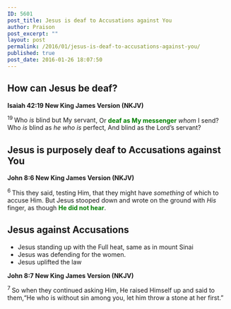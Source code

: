 ```yaml
---
ID: 5601
post_title: Jesus is deaf to Accusations against You
author: Praison
post_excerpt: ""
layout: post
permalink: /2016/01/jesus-is-deaf-to-accusations-against-you/
published: true
post_date: 2016-01-26 18:07:50
---
```

<h2><strong>How can Jesus be deaf?</strong></h2>
<strong><span class="passage-display-bcv">Isaiah 42:19
</span><span class="passage-display-version">New King James Version (NKJV)</span></strong>
<div class="poetry">
<p class="line"><span id="en-NKJV-18500" class="text Isa-42-19"><sup class="versenum">19 </sup>Who <i>is</i> blind but My servant,</span>
<span class="text Isa-42-19">Or <span style="color: #008000;"><strong>deaf as My messenger</strong></span> <i>whom</i> I send?</span>
<span class="text Isa-42-19">Who <i>is</i> blind as <i>he who is</i> perfect,</span>
<span class="text Isa-42-19">And blind as the <span class="small-caps">Lord</span>’s servant?</span></p>

<h2 class="line"><strong>Jesus is purposely deaf to Accusations against You</strong></h2>
</div>
<strong><span class="passage-display-bcv">John 8:6
</span><span class="passage-display-version">New King James Version (NKJV)</span></strong>

<span id="en-NKJV-26388" class="text John-8-6"><sup class="versenum">6 </sup>This they said, testing Him, that they might have <i>something</i> of which to accuse Him. But Jesus stooped down and wrote on the ground with <i>His</i> finger, as though <span style="color: #008000;"><strong>He did not hear</strong></span>.</span>
<h2><strong>Jesus against Accusations</strong></h2>
<ul>
	<li>Jesus standing up with the Full heat, same as in mount Sinai</li>
	<li>Jesus was defending for the women.</li>
	<li>Jesus uplifted the law</li>
</ul>
<strong><span class="passage-display-bcv">John 8:7
</span><span class="passage-display-version">New King James Version (NKJV)</span></strong>

<span id="en-NKJV-26389" class="text John-8-7"><sup class="versenum">7 </sup>So when they continued asking Him, He raised Himself up and said to them,<span class="woj">“He who is without sin among you, let him throw a stone at her first.”</span></span>